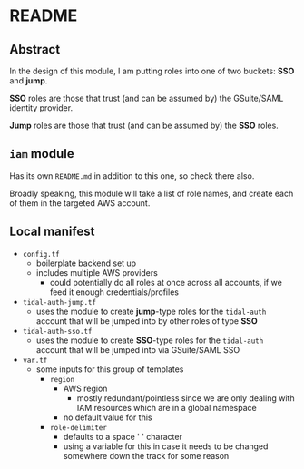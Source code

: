 # README

## Abstract

In the design of this module, I am putting roles into one of two buckets: **SSO** and **jump**.

**SSO** roles are those that trust (and can be assumed by) the GSuite/SAML identity provider.

**Jump** roles are those that trust (and can be assumed by) the **SSO** roles.

## `iam` module

Has its own `README.md` in addition to this one, so check there also.

Broadly speaking, this module will take a list of role names, and create each of them in the targeted AWS account.

## Local manifest

- `config.tf`
  - boilerplate backend set up
  - includes multiple AWS providers
    - could potentially do all roles at once across all accounts, if we feed it enough credentials/profiles
- `tidal-auth-jump.tf`
  - uses the module to create **jump**-type roles for the `tidal-auth` account that will be jumped into by other roles of type **SSO**
- `tidal-auth-sso.tf`
  - uses the module to create **SSO**-type roles for the `tidal-auth` account that will be jumped into via GSuite/SAML SSO
- `var.tf`
  - some inputs for this group of templates
    - `region`
      - AWS region
        - mostly redundant/pointless since we are only dealing with IAM resources which are in a global namespace
      - no default value for this
    - `role-delimiter`
      - defaults to a space ' ' character
      - using a variable for this in case it needs to be changed somewhere down the track for some reason
